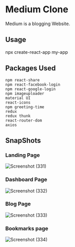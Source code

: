 # Medium Clone

Medium is a blogging Website.


## Usage
npx create-react-app my-app


## Packages Used
```
npm react-share
npm react-facebook-login
npm react-google-login
npm imageuploader
material UI
react-icons
npm greeting-time
redux
redux thunk
react-router-dom
axios

```
## SnapShots
### Landing Page
![Screenshot (331)](https://user-images.githubusercontent.com/73213873/107113597-f547e200-6885-11eb-8abd-72106074907a.png)

### Dashboard Page
![Screenshot (332)](https://user-images.githubusercontent.com/73213873/107113618-13154700-6886-11eb-9d9e-8ee9ce17de93.png)
 
### Blog Page

![Screenshot (333)](https://user-images.githubusercontent.com/73213873/107113691-8dde6200-6886-11eb-9db7-23db37e036fa.png)

### Bookmarks page

![Screenshot (334)](https://user-images.githubusercontent.com/73213873/107113694-9171e900-6886-11eb-9f08-9fc7191b1519.png)

```